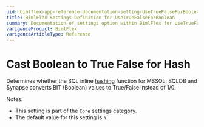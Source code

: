 ```yaml
---
uid: bimlflex-app-reference-documentation-setting-UseTrueFalseForBoolean
title: BimlFlex Settings Definition for UseTrueFalseForBoolean
summary: Documentation of settings option within BimlFlex for UseTrueFalseForBoolean
varigenceProduct: BimlFlex
varigenceArticleType: Reference
---
```


# Cast Boolean to True False for Hash

Determines whether the SQL inline [hashing](xref:bimlflex-concepts-hashing) function for MSSQL, SQLDB and Synapse converts BIT (Boolean) values to True/False instead of 1/0.

Notes:

* This setting is part of the `Core` settings category.
* The default value for this setting is `N`.
